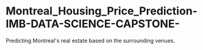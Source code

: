 # Montreal_Housing_Price_Prediction-IMB-DATA-SCIENCE-CAPSTONE-
Predicting Montreal's real estate based on the surrounding venues.
